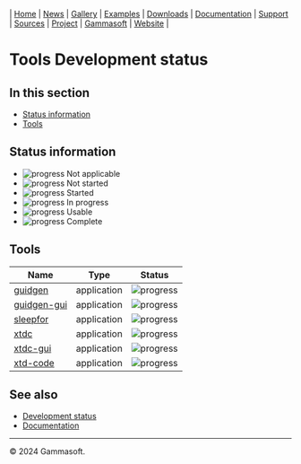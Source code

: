| [Home](home.md) | [News](news.md) | [Gallery](gallery.md) | [Examples](examples.md) | [Downloads](downloads.md) | [Documentation](documentation.md) | [Support](support.md) | [Sources](https://github.com/gammasoft71/xtd) | [Project](https://sourceforge.net/projects/xtdpro/) | [Gammasoft](gammasoft.md) | [Website](https://gammasoft71.github.io/xtd) |

# Tools Development status

## In this section

* [Status information](#status-information)
* [Tools](#tools)

## Status information

* ![progress](pictures/progress_ina.png) Not applicable
* ![progress](pictures/progress0.png) Not started
* ![progress](pictures/progress25.png) Started
* ![progress](pictures/progress50.png) In progress
* ![progress](pictures/progress75.png) Usable
* ![progress](pictures/progress100.png) Complete

## Tools

| Name                                | Type        | Status                                |
| ----------------------------------- | ----------- | ------------------------------------- |
| [guidgen](../tools/guidgen)         | application | ![progress](pictures/progress100.png) |
| [guidgen-gui](../tools/guidgen-gui) | application | ![progress](pictures/progress100.png) |
| [sleepfor](../tools/sleepfor)       | application | ![progress](pictures/progress100.png) |
| [xtdc](../tools/xtdc)               | application | ![progress](pictures/progress100.png) |
| [xtdc-gui](../tools/xtdc-gui)       | application | ![progress](pictures/progress100.png) |
| [xtd-code](../tools/xtd-code)       | application | ![progress](pictures/progress0.png)   |

## See also

* [Development status](development_status.md)
* [Documentation](documentation.md)

______________________________________________________________________________________________

© 2024 Gammasoft.

